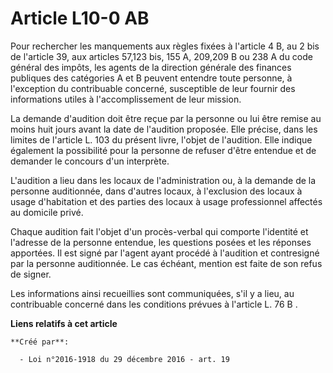 # Article L10-0 AB

Pour rechercher les manquements aux règles fixées à l'article 4 B, au 2  bis de l'article 39, aux articles 57,123 bis, 155 A,
209,209 B ou 238 A  du code général des impôts, les agents de la direction générale des  finances publiques des catégories A
et B peuvent entendre toute  personne, à l'exception du contribuable concerné, susceptible de leur  fournir des informations
utiles à l'accomplissement de leur mission. 

La demande d'audition doit être reçue par la personne ou lui être  remise au moins huit jours avant la date de l'audition
proposée. Elle  précise, dans les limites de l'article L. 103 du présent livre, l'objet  de l'audition. Elle indique
également la possibilité pour la personne de  refuser d'être entendue et de demander le concours d'un interprète. 

L'audition a lieu dans les locaux de l'administration ou, à la demande  de la personne auditionnée, dans d'autres locaux, à
l'exclusion des  locaux à usage d'habitation et des parties des locaux à usage  professionnel affectés au domicile privé. 

Chaque  audition fait l'objet d'un procès-verbal qui comporte l'identité et  l'adresse de la personne entendue, les questions
posées et les réponses  apportées. Il est signé par l'agent ayant procédé à l'audition et  contresigné par la personne
auditionnée. Le cas échéant, mention est  faite de son refus de signer. 

Les informations  ainsi recueillies sont communiquées, s'il y a lieu, au contribuable  concerné dans les conditions prévues à
l'article L. 76 B .

**Liens relatifs à cet article**

	**Créé par**:

	  - Loi n°2016-1918 du 29 décembre 2016 - art. 19
